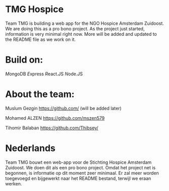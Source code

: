 # TMG Hospice

Team TMG is building a web app for the NGO Hospice Amsterdam Zuidoost.
We are doing this as a pro bono project.
As the project just started, information is very minimal right now.
More will be added and updated to the README file as we work on it.

# Build on:

*M*ongoDB
*E*xpress
*R*eact.JS
*N*ode.JS


# About the team:

Muslum Gezgin
https://github.com/ (will be added later)

Mohamed ALZEN
https://github.com/mszen579

Tihomir Balaban
https://github.com/Thibsey/



# Nederlands

Team TMG bouwt een web-app voor de Stichting Hospice Amsterdam Zuidoost.
We doen dit als een pro bono project.
Omdat het project net is begonnen, is informatie op dit moment zeer minimaal.
Er zal meer worden toegevoegd en bijgewerkt naar het README bestand, terwijl we eraan werken.
